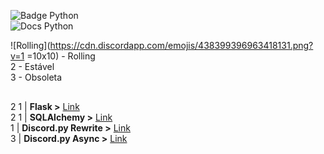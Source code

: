 ![Badge Python](https://img.shields.io/badge/docs-python-blue.svg)  
![Docs Python](https://cdn.discordapp.com/attachments/552944325726830614/552948805280989199/unknown.png)

![Rolling](https://cdn.discordapp.com/emojis/438399396963418131.png?v=1 =10x10) - Rolling  
2 - Estável  
3 - Obsoleta  

<img src='https://cdn.discordapp.com/emojis/438399396963418131.png?v=1' style="width:2px;height:2px;">

2 1 | **Flask >** [Link](http://flask.pocoo.org/docs/1.0/)  
2 1 | **SQLAlchemy >** [Link](http://flask-sqlalchemy.pocoo.org/2.3/)  
1 | **Discord.py Rewrite >** [Link](https://discordpy.readthedocs.io/en/rewrite/api.html)  
3 | **Discord.py Async >** [Link](https://discordpy.readthedocs.io/en/latest/api.html)  
